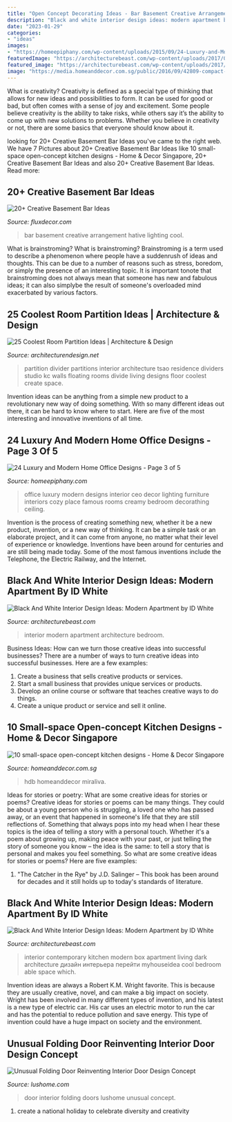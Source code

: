 ```yaml
---
title: "Open Concept Decorating Ideas - Bar Basement Creative Arrangement Hative Lighting Cool"
description: "Black and white interior design ideas: modern apartment by id white"
date: "2023-01-29"
categories:
- "ideas"
images:
- "https://homeepiphany.com/wp-content/uploads/2015/09/24-Luxury-and-Modern-Home-Office-Designs-14.jpg"
featuredImage: "https://architecturebeast.com/wp-content/uploads/2017/05/Black-And-White-Interior-Design-Ideas-Modern-Apartment-by-ID-White-on-Architecture-Beast-04-min.jpg"
featured_image: "https://architecturebeast.com/wp-content/uploads/2017/05/Black-And-White-Interior-Design-Ideas-Modern-Apartment-by-ID-White-on-Architecture-Beast-04-min.jpg"
image: "https://media.homeanddecor.com.sg/public/2016/09/42809-compact-style-three-room-hdb-flat_0_1.jpg"
---
```



What is creativity?
Creativity is defined as a special type of thinking that allows for new ideas and possibilities to form. It can be used for good or bad, but often comes with a sense of joy and excitement. Some people believe creativity is the ability to take risks, while others say it’s the ability to come up with new solutions to problems. Whether you believe in creativity or not, there are some basics that everyone should know about it.

	

		
looking for 20+ Creative Basement Bar Ideas you've came to the right web. We have 7 Pictures about 20+ Creative Basement Bar Ideas like 10 small-space open-concept kitchen designs - Home &amp; Decor Singapore, 20+ Creative Basement Bar Ideas and also 20+ Creative Basement Bar Ideas. Read more:
		
    
## 20+ Creative Basement Bar Ideas

<img loading=lazy src="http://fluxdecor.com/wp-content/uploads/2014/05/basement-bar-ideas/13-wall-arrangement.jpg" onerror="this.onerror=null;this.src='https://tse2.mm.bing.net/th?id=OIP.cFNCNa6iVc-TO7xSlDm1QQHaJ3&amp;pid=15.1';" alt="20+ Creative Basement Bar Ideas">

_Source: fluxdecor.com_

>bar basement creative arrangement hative lighting cool. 

	

What is brainstroming?
What is brainstroming? Brainstroming is a term used to describe a phenomenon where people have a suddenrush of ideas and thoughts. This can be due to a number of reasons such as stress, boredom, or simply the presence of an interesting topic. It is important tonote that brainstroming does not always mean that someone has new and fabulous ideas; it can also simplybe the result of someone's overloaded mind exacerbated by various factors.

    
## 25 Coolest Room Partition Ideas | Architecture &amp; Design

<img loading=lazy src="http://cdn.architecturendesign.net/wp-content/uploads/2014/08/559.jpg" onerror="this.onerror=null;this.src='https://tse2.mm.bing.net/th?id=OIP.ezvH4qoRj1glBCBnrbwgYgHaLH&amp;pid=15.1';" alt="25 Coolest Room Partition Ideas | Architecture &amp; Design">

_Source: architecturendesign.net_

>partition divider partitions interior architecture tsao residence dividers studio kc walls floating rooms divide living designs floor coolest create space. 

	

Invention ideas can be anything from a simple new product to a revolutionary new way of doing something. With so many different ideas out there, it can be hard to know where to start. Here are five of the most interesting and innovative inventions of all time.

    
## 24 Luxury And Modern Home Office Designs - Page 3 Of 5

<img loading=lazy src="https://homeepiphany.com/wp-content/uploads/2015/09/24-Luxury-and-Modern-Home-Office-Designs-14.jpg" onerror="this.onerror=null;this.src='https://tse2.mm.bing.net/th?id=OIP.jQyhDNIBGcWFMIUbimjNywHaFk&amp;pid=15.1';" alt="24 Luxury and Modern Home Office Designs - Page 3 of 5">

_Source: homeepiphany.com_

>office luxury modern designs interior ceo decor lighting furniture interiors cozy place famous rooms creamy bedroom decorathing ceiling. 

	

Invention is the process of creating something new, whether it be a new product, invention, or a new way of thinking. It can be a simple task or an elaborate project, and it can come from anyone, no matter what their level of experience or knowledge. Inventions have been around for centuries and are still being made today. Some of the most famous inventions include the Telephone, the Electric Railway, and the Internet.

    
## Black And White Interior Design Ideas: Modern Apartment By ID White

<img loading=lazy src="https://architecturebeast.com/wp-content/uploads/2017/05/Black-And-White-Interior-Design-Ideas-Modern-Apartment-by-ID-White-on-Architecture-Beast-06-min.jpg" onerror="this.onerror=null;this.src='https://tse2.mm.bing.net/th?id=OIP.C9PXrtJ-UP20dtbsneqyBAHaJ3&amp;pid=15.1';" alt="Black And White Interior Design Ideas: Modern Apartment by ID White">

_Source: architecturebeast.com_

>interior modern apartment architecture bedroom. 

	

Business Ideas: How can we turn those creative ideas into successful businesses?
There are a number of ways to turn creative ideas into successful businesses. Here are a few examples: 
1. Create a business that sells creative products or services.
2. Start a small business that provides unique services or products.
3. Develop an online course or software that teaches creative ways to do things. 
4. Create a unique product or service and sell it online.

    
## 10 Small-space Open-concept Kitchen Designs - Home &amp; Decor Singapore

<img loading=lazy src="https://media.homeanddecor.com.sg/public/2016/09/42809-compact-style-three-room-hdb-flat_0_1.jpg" onerror="this.onerror=null;this.src='https://tse3.mm.bing.net/th?id=OIP.sSxG5hsMFvtFoYbVPfBxyAHaLG&amp;pid=15.1';" alt="10 small-space open-concept kitchen designs - Home &amp; Decor Singapore">

_Source: homeanddecor.com.sg_

>hdb homeanddecor miraliva. 

	

Ideas for stories or poetry: What are some creative ideas for stories or poems?
Creative ideas for stories or poems can be many things. They could be about a young person who is struggling, a loved one who has passed away, or an event that happened in someone's life that they are still reflections of. Something that always pops into my head when I hear these topics is the idea of telling a story with a personal touch. Whether it's a poem about growing up, making peace with your past, or just telling the story of someone you know – the idea is the same: to tell a story that is personal and makes you feel something. So what are some creative ideas for stories or poems? Here are five examples: 
1. "The Catcher in the Rye" by J.D. Salinger – This book has been around for decades and it still holds up to today's standards of literature.

    
## Black And White Interior Design Ideas: Modern Apartment By ID White

<img loading=lazy src="https://architecturebeast.com/wp-content/uploads/2017/05/Black-And-White-Interior-Design-Ideas-Modern-Apartment-by-ID-White-on-Architecture-Beast-04-min.jpg" onerror="this.onerror=null;this.src='https://tse3.mm.bing.net/th?id=OIP.2LGM8yewbPaKM-1hAvqWPgHaJ3&amp;pid=15.1';" alt="Black And White Interior Design Ideas: Modern Apartment by ID White">

_Source: architecturebeast.com_

>interior contemporary kitchen modern box apartment living dark architecture дизайн интерьера перейти myhouseidea cool bedroom able space which. 

	

Invention ideas are always a Robert K.M. Wright favorite. This is because they are usually creative, novel, and can make a big impact on society. Wright has been involved in many different types of invention, and his latest is a new type of electric car. His car uses an electric motor to run the car and has the potential to reduce pollution and save energy. This type of invention could have a huge impact on society and the environment.

    
## Unusual Folding Door Reinventing Interior Door Design Concept

<img loading=lazy src="https://www.lushome.com/wp-content/uploads/2012/09/interior-doors-matharoo-curtain-door-2.jpg" onerror="this.onerror=null;this.src='https://tse2.mm.bing.net/th?id=OIP.cZo8rV9rhDOx2X87DvpdhgAAAA&amp;pid=15.1';" alt="Unusual Folding Door Reinventing Interior Door Design Concept">

_Source: lushome.com_

>door interior folding doors lushome unusual concept. 

	

1. create a national holiday to celebrate diversity and creativity

